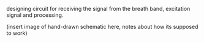 designing circuit for receiving the signal from the breath band, excitation signal and processing. 

(insert image of hand-drawn schematic here, notes about how its supposed to work)






